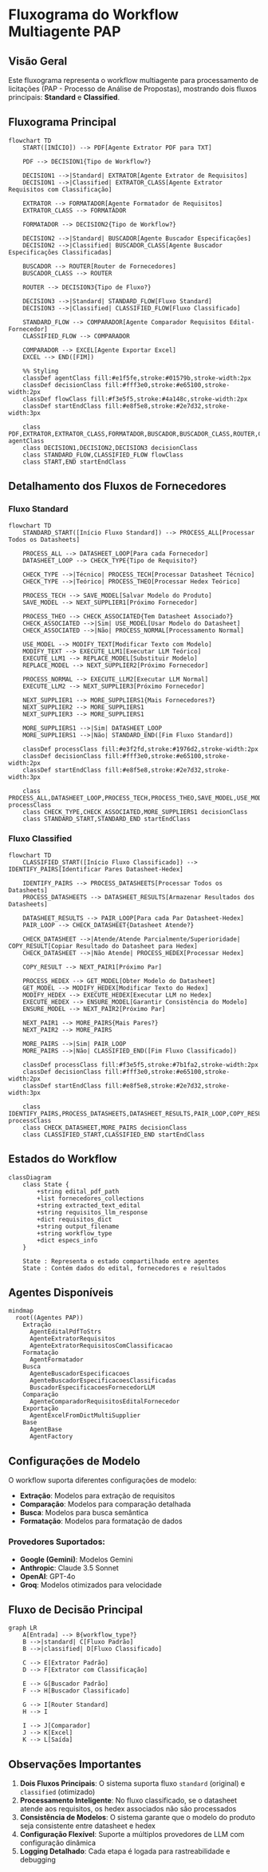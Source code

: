 # Fluxograma do Workflow Multiagente PAP

## Visão Geral
Este fluxograma representa o workflow multiagente para processamento de licitações (PAP - Processo de Análise de Propostas), mostrando dois fluxos principais: **Standard** e **Classified**.

## Fluxograma Principal

```mermaid
flowchart TD
    START([INÍCIO]) --> PDF[Agente Extrator PDF para TXT]
    
    PDF --> DECISION1{Tipo de Workflow?}
    
    DECISION1 -->|Standard| EXTRATOR[Agente Extrator de Requisitos]
    DECISION1 -->|Classified| EXTRATOR_CLASS[Agente Extrator Requisitos com Classificação]
    
    EXTRATOR --> FORMATADOR[Agente Formatador de Requisitos]
    EXTRATOR_CLASS --> FORMATADOR
    
    FORMATADOR --> DECISION2{Tipo de Workflow?}
    
    DECISION2 -->|Standard| BUSCADOR[Agente Buscador Especificações]
    DECISION2 -->|Classified| BUSCADOR_CLASS[Agente Buscador Especificações Classificadas]
    
    BUSCADOR --> ROUTER[Router de Fornecedores]
    BUSCADOR_CLASS --> ROUTER
    
    ROUTER --> DECISION3{Tipo de Fluxo?}
    
    DECISION3 -->|Standard| STANDARD_FLOW[Fluxo Standard]
    DECISION3 -->|Classified| CLASSIFIED_FLOW[Fluxo Classificado]
    
    STANDARD_FLOW --> COMPARADOR[Agente Comparador Requisitos Edital-Fornecedor]
    CLASSIFIED_FLOW --> COMPARADOR
    
    COMPARADOR --> EXCEL[Agente Exportar Excel]
    EXCEL --> END([FIM])
    
    %% Styling
    classDef agentClass fill:#e1f5fe,stroke:#01579b,stroke-width:2px
    classDef decisionClass fill:#fff3e0,stroke:#e65100,stroke-width:2px
    classDef flowClass fill:#f3e5f5,stroke:#4a148c,stroke-width:2px
    classDef startEndClass fill:#e8f5e8,stroke:#2e7d32,stroke-width:3px
    
    class PDF,EXTRATOR,EXTRATOR_CLASS,FORMATADOR,BUSCADOR,BUSCADOR_CLASS,ROUTER,COMPARADOR,EXCEL agentClass
    class DECISION1,DECISION2,DECISION3 decisionClass
    class STANDARD_FLOW,CLASSIFIED_FLOW flowClass
    class START,END startEndClass
```

## Detalhamento dos Fluxos de Fornecedores

### Fluxo Standard
```mermaid
flowchart TD
    STANDARD_START([Início Fluxo Standard]) --> PROCESS_ALL[Processar Todos os Datasheets]
    
    PROCESS_ALL --> DATASHEET_LOOP[Para cada Fornecedor]
    DATASHEET_LOOP --> CHECK_TYPE{Tipo de Requisito?}
    
    CHECK_TYPE -->|Técnico| PROCESS_TECH[Processar Datasheet Técnico]
    CHECK_TYPE -->|Teórico| PROCESS_THEO[Processar Hedex Teórico]
    
    PROCESS_TECH --> SAVE_MODEL[Salvar Modelo do Produto]
    SAVE_MODEL --> NEXT_SUPPLIER1[Próximo Fornecedor]
    
    PROCESS_THEO --> CHECK_ASSOCIATED{Tem Datasheet Associado?}
    CHECK_ASSOCIATED -->|Sim| USE_MODEL[Usar Modelo do Datasheet]
    CHECK_ASSOCIATED -->|Não| PROCESS_NORMAL[Processamento Normal]
    
    USE_MODEL --> MODIFY_TEXT[Modificar Texto com Modelo]
    MODIFY_TEXT --> EXECUTE_LLM1[Executar LLM Teórico]
    EXECUTE_LLM1 --> REPLACE_MODEL[Substituir Modelo]
    REPLACE_MODEL --> NEXT_SUPPLIER2[Próximo Fornecedor]
    
    PROCESS_NORMAL --> EXECUTE_LLM2[Executar LLM Normal]
    EXECUTE_LLM2 --> NEXT_SUPPLIER3[Próximo Fornecedor]
    
    NEXT_SUPPLIER1 --> MORE_SUPPLIERS1{Mais Fornecedores?}
    NEXT_SUPPLIER2 --> MORE_SUPPLIERS1
    NEXT_SUPPLIER3 --> MORE_SUPPLIERS1
    
    MORE_SUPPLIERS1 -->|Sim| DATASHEET_LOOP
    MORE_SUPPLIERS1 -->|Não| STANDARD_END([Fim Fluxo Standard])
    
    classDef processClass fill:#e3f2fd,stroke:#1976d2,stroke-width:2px
    classDef decisionClass fill:#fff3e0,stroke:#e65100,stroke-width:2px
    classDef startEndClass fill:#e8f5e8,stroke:#2e7d32,stroke-width:3px
    
    class PROCESS_ALL,DATASHEET_LOOP,PROCESS_TECH,PROCESS_THEO,SAVE_MODEL,USE_MODEL,MODIFY_TEXT,EXECUTE_LLM1,EXECUTE_LLM2,REPLACE_MODEL,PROCESS_NORMAL processClass
    class CHECK_TYPE,CHECK_ASSOCIATED,MORE_SUPPLIERS1 decisionClass
    class STANDARD_START,STANDARD_END startEndClass
```

### Fluxo Classified
```mermaid
flowchart TD
    CLASSIFIED_START([Início Fluxo Classificado]) --> IDENTIFY_PAIRS[Identificar Pares Datasheet-Hedex]
    
    IDENTIFY_PAIRS --> PROCESS_DATASHEETS[Processar Todos os Datasheets]
    PROCESS_DATASHEETS --> DATASHEET_RESULTS[Armazenar Resultados dos Datasheets]
    
    DATASHEET_RESULTS --> PAIR_LOOP[Para cada Par Datasheet-Hedex]
    PAIR_LOOP --> CHECK_DATASHEET{Datasheet Atende?}
    
    CHECK_DATASHEET -->|Atende/Atende Parcialmente/Superioridade| COPY_RESULT[Copiar Resultado do Datasheet para Hedex]
    CHECK_DATASHEET -->|Não Atende| PROCESS_HEDEX[Processar Hedex]
    
    COPY_RESULT --> NEXT_PAIR1[Próximo Par]
    
    PROCESS_HEDEX --> GET_MODEL[Obter Modelo do Datasheet]
    GET_MODEL --> MODIFY_HEDEX[Modificar Texto do Hedex]
    MODIFY_HEDEX --> EXECUTE_HEDEX[Executar LLM no Hedex]
    EXECUTE_HEDEX --> ENSURE_MODEL[Garantir Consistência do Modelo]
    ENSURE_MODEL --> NEXT_PAIR2[Próximo Par]
    
    NEXT_PAIR1 --> MORE_PAIRS{Mais Pares?}
    NEXT_PAIR2 --> MORE_PAIRS
    
    MORE_PAIRS -->|Sim| PAIR_LOOP
    MORE_PAIRS -->|Não| CLASSIFIED_END([Fim Fluxo Classificado])
    
    classDef processClass fill:#f3e5f5,stroke:#7b1fa2,stroke-width:2px
    classDef decisionClass fill:#fff3e0,stroke:#e65100,stroke-width:2px
    classDef startEndClass fill:#e8f5e8,stroke:#2e7d32,stroke-width:3px
    
    class IDENTIFY_PAIRS,PROCESS_DATASHEETS,DATASHEET_RESULTS,PAIR_LOOP,COPY_RESULT,PROCESS_HEDEX,GET_MODEL,MODIFY_HEDEX,EXECUTE_HEDEX,ENSURE_MODEL processClass
    class CHECK_DATASHEET,MORE_PAIRS decisionClass
    class CLASSIFIED_START,CLASSIFIED_END startEndClass
```

## Estados do Workflow

```mermaid
classDiagram
    class State {
        +string edital_pdf_path
        +list fornecedores_collections
        +string extracted_text_edital
        +string requisitos_llm_response
        +dict requisitos_dict
        +string output_filename
        +string workflow_type
        +dict especs_info
    }
    
    State : Representa o estado compartilhado entre agentes
    State : Contém dados do edital, fornecedores e resultados
```

## Agentes Disponíveis

```mermaid
mindmap
  root((Agentes PAP))
    Extração
      AgentEditalPdfToStrs
      AgenteExtratorRequisitos
      AgenteExtratorRequisitosComClassificacao
    Formatação
      AgentFormatador
    Busca
      AgenteBuscadorEspecificacoes
      AgenteBuscadorEspecificacoesClassificadas
      BuscadorEspecificacoesFornecedorLLM
    Comparação
      AgenteComparadorRequisitosEditalFornecedor
    Exportação
      AgentExcelFromDictMultiSupplier
    Base
      AgentBase
      AgentFactory
```

## Configurações de Modelo

O workflow suporta diferentes configurações de modelo:

- **Extração**: Modelos para extração de requisitos
- **Comparação**: Modelos para comparação detalhada
- **Busca**: Modelos para busca semântica
- **Formatação**: Modelos para formatação de dados

### Provedores Suportados:
- **Google (Gemini)**: Modelos Gemini
- **Anthropic**: Claude 3.5 Sonnet
- **OpenAI**: GPT-4o
- **Groq**: Modelos otimizados para velocidade

## Fluxo de Decisão Principal

```mermaid
graph LR
    A[Entrada] --> B{workflow_type?}
    B -->|standard| C[Fluxo Padrão]
    B -->|classified| D[Fluxo Classificado]
    
    C --> E[Extrator Padrão]
    D --> F[Extrator com Classificação]
    
    E --> G[Buscador Padrão]
    F --> H[Buscador Classificado]
    
    G --> I[Router Standard]
    H --> I
    
    I --> J[Comparador]
    J --> K[Excel]
    K --> L[Saída]
```

## Observações Importantes

1. **Dois Fluxos Principais**: O sistema suporta fluxo `standard` (original) e `classified` (otimizado)
2. **Processamento Inteligente**: No fluxo classificado, se o datasheet atende aos requisitos, os hedex associados não são processados
3. **Consistência de Modelos**: O sistema garante que o modelo do produto seja consistente entre datasheet e hedex
4. **Configuração Flexível**: Suporte a múltiplos provedores de LLM com configuração dinâmica
5. **Logging Detalhado**: Cada etapa é logada para rastreabilidade e debugging
